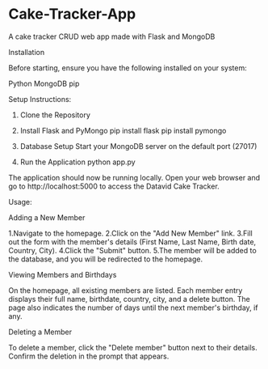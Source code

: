 # Cake-Tracker-App
A cake tracker CRUD web app made with Flask and MongoDB

Installation

Before starting, ensure you have the following installed on your system:

Python
MongoDB
pip

Setup Instructions:

1. Clone the Repository

2. Install Flask and PyMongo
pip install flask
pip install pymongo

3. Database Setup
Start your MongoDB server on the default port (27017)

4. Run the Application
python app.py

The application should now be running locally. Open your web browser and go to http://localhost:5000 to access the Datavid Cake Tracker.

Usage:

Adding a New Member

1.Navigate to the homepage.
2.Click on the "Add New Member" link.
3.Fill out the form with the member's details (First Name, Last Name, Birth date, Country, City).
4.Click the "Submit" button.
5.The member will be added to the database, and you will be redirected to the homepage.

Viewing Members and Birthdays

On the homepage, all existing members are listed.
Each member entry displays their full name, birthdate, country, city, and a delete button.
The page also indicates the number of days until the next member's birthday, if any.

Deleting a Member

To delete a member, click the "Delete member" button next to their details.
Confirm the deletion in the prompt that appears.
